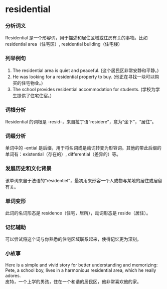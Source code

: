 # residential

### 分析词义

  

Residential 是一个形容词，用于描述和居住区域或住房有关的事物。比如 residential area（住宅区）, residential building（住宅楼）

  

### 列举例句

  

1.  The residential area is quiet and peaceful. (这个居民区非常安静和平静。)
2.  He was looking for a residential property to buy. (他正在寻找一块可以购买的住宅物业。)
3.  The school provides residential accommodation for students. (学校为学生提供了住宅住宿。)

  

### 词根分析

  

Residential 的词根是 -resid-，来自拉丁语“residere”，意为“坐下”，“居住”。

  

### 词缀分析

  

单词中的 -ential 是后缀，用于将名词或是动词转变为形容词。其他的带此后缀的单词有：existential（存在的）, differential（差异的）等。

  

### 发展历史和文化背景

  

该单词来自于法语的“résidentiel”，最初用来形容一个人或物与某地的居住或居留有关。

  

### 单词变形

  

此词的名词形态是 residence（住宅，居所），动词形态是 reside（居住）。

  

### 记忆辅助

  

可以尝试将这个词与你熟悉的住宅区域联系起来，使得记忆更为深刻。

  

### 小故事

  

Here is a simple and vivid story for better understanding and memorizing:  
Pete, a school boy, lives in a harmonious residential area, which he really adores.  
皮特，一个上学的男孩，住在一个和谐的居民区，他非常喜欢他的家。
